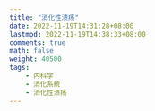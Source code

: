 ```yaml
---
title: "消化性溃疡"
date: 2022-11-19T14:31:28+08:00
lastmod: 2022-11-19T14:38:33+08:00
comments: true
math: false
weight: 40500
tags:
    - 内科学
    - 消化系统
    - 消化性溃疡
---
```


